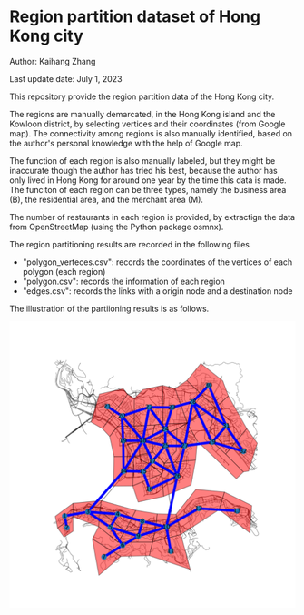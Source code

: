 # Region partition dataset of Hong Kong city
Author: Kaihang Zhang

Last update date: July 1, 2023

This repository provide the region partition data of the Hong Kong city. 

The regions are manually demarcated, in the Hong Kong island and the Kowloon district, by selecting vertices and their coordinates (from Google map). The connectivity among regions is also manually identified, based on the author's personal knowledge with the help of Google map. 

The function of each region is also manually labeled, but they might be inaccurate though the author has tried his best, because the author has only lived in Hong Kong for around one year by the time this data is made. The funciton of each region can be three types, namely the business area (B), the residential area, and the merchant area (M). 

The number of restaurants in each region is provided, by extractign the data from OpenStreetMap (using the Python package osmnx).

The region partitioning results are recorded in the following files
- "polygon_verteces.csv": records the coordinates of the vertices of each polygon (each region)
- "polygon.csv": records the information of each region
- "edges.csv": records the links with a origin node and a destination node

The illustration of the partiioning results is as follows.

![partition_result](partition_result.png)